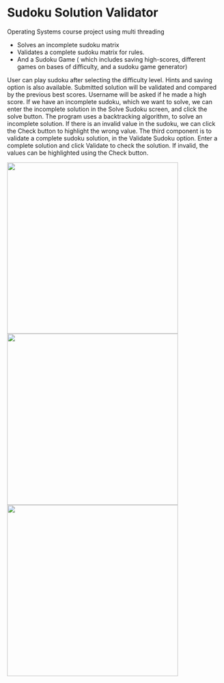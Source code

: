 # Sudoku Solution Validator
 
Operating Systems course project using multi threading
- Solves an incomplete sudoku matrix
- Validates a complete sudoku matrix for rules.
- And a Sudoku Game ( which includes saving high-scores, different games on bases of difficulty, and a sudoku game generator)

User can play sudoku after selecting the difficulty level. Hints and saving option is also available. Submitted solution will be validated and compared by the previous best scores. Username will be asked  if he made a high score. If we have an incomplete sudoku, which we want to solve, we can enter the incomplete solution in the Solve Sudoku screen, and click the solve button. The program uses a backtracking algorithm, to solve an incomplete solution. If there is an invalid value in the sudoku, we can click the Check button to highlight the wrong value. The third component is to validate a complete sudoku solution, in the Validate Sudoku option. Enter a complete solution and click Validate to check the solution. If invalid, the values can be highlighted using the Check button.

<img src = "https://user-images.githubusercontent.com/66671013/95427312-c580e000-0960-11eb-94cf-d9c29e798535.PNG"  width="400 " height= "400">                                  <img src = "https://user-images.githubusercontent.com/66671013/95427556-2e685800-0961-11eb-8bea-fdf8ae46678b.PNG"  width="400 " height= "400">  
<img src = "https://user-images.githubusercontent.com/66671013/95427717-6e2f3f80-0961-11eb-8fc7-d9d1b5dd2683.PNG"  width="400 " height= "400">
